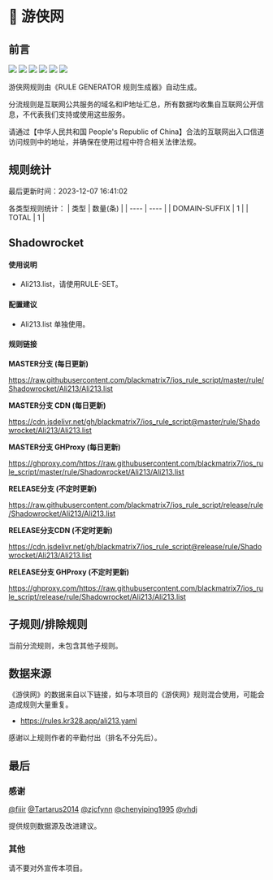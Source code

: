 # 🧸 游侠网

## 前言

![](https://shields.io/badge/-移除重复规则-ff69b4) ![](https://shields.io/badge/-DOMAIN与DOMAIN--SUFFIX合并-green) ![](https://shields.io/badge/-DOMAIN--SUFFIX间合并-critical) ![](https://shields.io/badge/-DOMAIN与DOMAIN--KEYWORD合并-9cf) ![](https://shields.io/badge/-DOMAIN--SUFFIX与DOMAIN--KEYWORD合并-blue) ![](https://shields.io/badge/-IP--CIDR(6)合并-blueviolet) 

游侠网规则由《RULE GENERATOR 规则生成器》自动生成。

分流规则是互联网公共服务的域名和IP地址汇总，所有数据均收集自互联网公开信息，不代表我们支持或使用这些服务。

请通过【中华人民共和国 People's Republic of China】合法的互联网出入口信道访问规则中的地址，并确保在使用过程中符合相关法律法规。

## 规则统计

最后更新时间：2023-12-07 16:41:02

各类型规则统计：
| 类型 | 数量(条)  | 
| ---- | ----  |
| DOMAIN-SUFFIX | 1  | 
| TOTAL | 1  | 


## Shadowrocket 

#### 使用说明
- Ali213.list，请使用RULE-SET。

#### 配置建议
- Ali213.list 单独使用。

#### 规则链接
**MASTER分支 (每日更新)**

https://raw.githubusercontent.com/blackmatrix7/ios_rule_script/master/rule/Shadowrocket/Ali213/Ali213.list

**MASTER分支 CDN (每日更新)**

https://cdn.jsdelivr.net/gh/blackmatrix7/ios_rule_script@master/rule/Shadowrocket/Ali213/Ali213.list

**MASTER分支 GHProxy (每日更新)**

https://ghproxy.com/https://raw.githubusercontent.com/blackmatrix7/ios_rule_script/master/rule/Shadowrocket/Ali213/Ali213.list

**RELEASE分支 (不定时更新)**

https://raw.githubusercontent.com/blackmatrix7/ios_rule_script/release/rule/Shadowrocket/Ali213/Ali213.list

**RELEASE分支CDN (不定时更新)**

https://cdn.jsdelivr.net/gh/blackmatrix7/ios_rule_script@release/rule/Shadowrocket/Ali213/Ali213.list

**RELEASE分支 GHProxy (不定时更新)**

https://ghproxy.com/https://raw.githubusercontent.com/blackmatrix7/ios_rule_script/release/rule/Shadowrocket/Ali213/Ali213.list

## 子规则/排除规则


当前分流规则，未包含其他子规则。

## 数据来源

《游侠网》的数据来自以下链接，如与本项目的《游侠网》规则混合使用，可能会造成规则大量重复。

- https://rules.kr328.app/ali213.yaml


感谢以上规则作者的辛勤付出（排名不分先后）。

## 最后

### 感谢

[@fiiir](https://github.com/fiiir) [@Tartarus2014](https://github.com/Tartarus2014) [@zjcfynn](https://github.com/zjcfynn) [@chenyiping1995](https://github.com/chenyiping1995) [@vhdj](https://github.com/vhdj)

提供规则数据源及改进建议。

### 其他

请不要对外宣传本项目。
